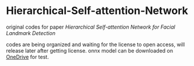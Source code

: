 # Hierarchical-Self-attention-Network
original codes for paper _Hierarchical Self-attention Network for Facial Landmark Detection_

codes are being organized and waiting for the license to open access, will release later after getting license.
onnx model can be downloaded on [OneDrive](https://1drv.ms/u/s!AnOQO65mLscZnj90-aXtnwIRowvi?e=n1D229) for test.
